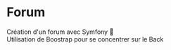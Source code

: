 # Forum

Création d'un forum avec Symfony :speech_balloon:  
Utilisation de Boostrap pour se concentrer sur le Back 
